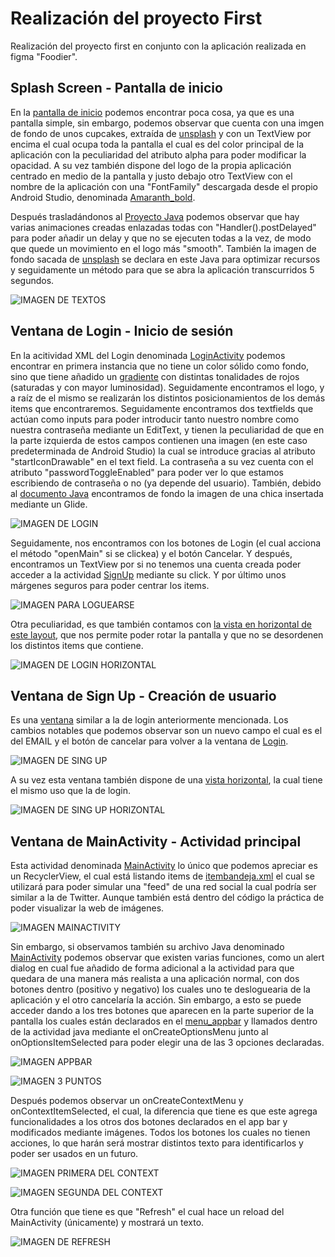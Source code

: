 # Realización del proyecto First
Realización del proyecto first en conjunto con la aplicación realizada en figma "Foodier".

## Splash Screen - Pantalla de inicio

En la [pantalla de inicio](./app/src/main/res/layout/activity_splash.xml) podemos encontrar poca cosa, ya que es una pantalla simple, sin embargo, podemos observar que cuenta con una imgen de fondo de unos cupcakes, extraída de
[unsplash](https://unsplash.com/photos/fa59muUjyec) y con un TextView por encima el cual ocupa toda la pantalla el cual es del color principal de la aplicación con la peculiaridad
del atributo alpha para poder modificar la opacidad. A su vez también dispone del logo de la propia aplicación centrado en medio de la pantalla y justo debajo otro TextView con el
nombre de la aplicación con una "FontFamily" descargada desde el propio Android Studio, denominada [Amaranth_bold](./app/src/main/res/font/amaranth_bold.xml).

Después trasladándonos al [Proyecto Java](./app/src/main/java/com/dgarcia/first/Splash.java) podemos observar que hay varias animaciones creadas enlazadas todas con "Handler().postDelayed"
para poder añadir un delay y que no se ejecuten todas a la vez, de modo que quede un movimiento en el logo más "smooth". También la imagen de fondo sacada de [unsplash](https://unsplash.com/photos/fa59muUjyec)
se declara en este Java para optimizar recursos y seguidamente un método para que se abra la aplicación transcurridos 5 segundos.


![IMAGEN DE TEXTOS](./img/splashscreenshot.png)

## Ventana de Login - Inicio de sesión

En la acitividad XML del Login denominada [LoginActivity](./app/src/main/res/layout/loginactivity.xml) podemos encontrar en primera instancia que no tiene un color sólido como fondo,
sino que tiene añadido un [gradiente](./app/src/main/res/drawable/gradient.xml) con distintas tonalidades de rojos (saturadas y con mayor luminosidad). Seguidamente encontramos el logo,
y a raíz de el mismo se realizarán los distintos posicionamientos de los demás items que encontraremos. Seguidamente encontramos dos textfields que actúan como inputs para poder introducir
tanto nuestro nombre como nuestra contraseña mediante un EditText, y tienen la peculiaridad de que en la parte izquierda de estos campos contienen una imagen (en este caso predeterminada de
Android Studio) la cual se introduce gracias al atributo "startIconDrawable" en el text field. La contraseña a su vez cuenta con el atributo "passwordToggleEnabled" para poder ver lo que estamos
escribiendo de contraseña o no (ya depende del usuario). También, debido al [documento Java](./app/src/main/java/com/dgarcia/first/LoginActivity.java) encontramos de fondo la imagen de una chica
insertada mediante un Glide.

![IMAGEN DE LOGIN](./img/loginscreenshot.png)

Seguidamente, nos encontramos con los botones de Login (el cual acciona el método "openMain" si se clickea) y el botón Cancelar. Y después, encontramos un TextView por si no tenemos una cuenta
creada poder acceder a la actividad [SignUp](./app/src/main/res/layout/signupactivity.xml) mediante su click. Y por último unos márgenes seguros para poder centrar los items.

![IMAGEN PARA LOGUEARSE](./img/haveuscreenshot.png)

Otra peculiaridad, es que también contamos con [la vista en horizontal de este layout](./app/src/main/res/layout-land/loginactivity.xml), que nos permite poder rotar la pantalla y que no se desordenen
los distintos items que contiene.

![IMAGEN DE LOGIN HORIZONTAL](./img/landloginscreenshot.png)

## Ventana de Sign Up - Creación de usuario

Es una [ventana](./app/src/main/res/layout/signupactivity.xml) similar a la de login anteriormente mencionada. Los cambios notables que podemos observar son un nuevo campo el cual es el del EMAIL y el botón de cancelar
para volver a la ventana de [Login](./app/src/main/res/layout/loginactivity.xml).

![IMAGEN DE SING UP](./img/signupscreenshot.png)

A su vez esta ventana también dispone de una [vista horizontal](./app/src/main/res/layout-land/signupactivity.xml), la cual tiene el mismo uso que la de login.

![IMAGEN DE SING UP HORIZONTAL](./img/landsignupscreenshot.png)

## Ventana de MainActivity - Actividad principal

Esta actividad denominada [MainActivity](./app/src/main/res/layout/activity_main.xml) lo único que podemos apreciar es un RecyclerView, el cual está listando items
de [itembandeja.xml](./app/src/main/res/layout/activity_main.xml) el cual se utilizará para poder simular una "feed" de una red social la cual podría ser similar
a la de Twitter. Aunque también está dentro del código la práctica de poder visualizar la web de imágenes.

![IMAGEN MAINACTIVITY](./img/mainscreenshot.png)

Sin embargo, si observamos también su archivo Java denominado [MainActivity](./app/src/main/java/com/dgarcia/first/MainActivity.java) podemos observar que existen varias funciones, como un alert dialog en cual fue añadido
de forma adicional a la actividad para que quedara de una manera más realista a una aplicación normal, con dos botones dentro (positivo y negativo)
los cuales uno te desloguearia de la aplicación y el otro cancelaría la acción. Sin embargo, a esto se puede acceder dando a los tres botones que aparecen en la parte
superior de la pantalla los cuales están declarados en el [menu_appbar](./app/src/main/res/menu/activity_main.xml) y llamados dentro de la actividad java mediante
el onCreateOptionsMenu junto al onOptionsItemSelected para poder elegir una de las 3 opciones declaradas.

![IMAGEN APPBAR](./img/appbarscreenshot.png)

![IMAGEN 3 PUNTOS](./img/3dotsscreenshot.png)

Después podemos observar un onCreateContextMenu y onContextItemSelected, el cual, la diferencia que tiene es que este agrega funcionalidades a los otros dos botones
declarados en el app bar y modificados mediante imágenes. Todos los botones los cuales no tienen acciones, lo que harán será mostrar distintos texto para identificarlos
y poder ser usados en un futuro.

![IMAGEN PRIMERA DEL CONTEXT](./img/context1creenshot.png)

![IMAGEN SEGUNDA DEL CONTEXT](./img/context2screenshot.png)

Otra función que tiene es que "Refresh" el cual hace un reload del MainActivity (únicamente) y mostrará un texto.

![IMAGEN DE REFRESH](./img/refresh2screenshot.png)